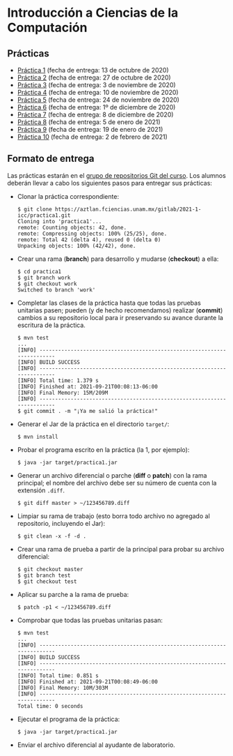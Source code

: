 Introducción a Ciencias de la Computación
=========================================

Prácticas
---------
* [Práctica 1](https://aztlan.fciencias.unam.mx/gitlab/2021-1-icc/practica1) (fecha de entrega: 13 de octubre de 2020)
* [Práctica 2](https://aztlan.fciencias.unam.mx/gitlab/2021-1-icc/practica2) (fecha de entrega: 27 de octubre de 2020)
* [Práctica 3](https://aztlan.fciencias.unam.mx/gitlab/2021-1-icc/practica3) (fecha de entrega: 3 de noviembre de 2020)
* [Práctica 4](https://aztlan.fciencias.unam.mx/gitlab/2021-1-icc/practica4) (fecha de entrega: 10 de noviembre de 2020)
* [Práctica 5](https://aztlan.fciencias.unam.mx/gitlab/2021-1-icc/practica5) (fecha de entrega: 24 de noviembre de 2020)
* [Práctica 6](https://aztlan.fciencias.unam.mx/gitlab/2021-1-icc/practica6) (fecha de entrega: 1º de diciembre de 2020)
* [Práctica 7](https://aztlan.fciencias.unam.mx/gitlab/2021-1-icc/practica7) (fecha de entrega: 8 de diciembre de 2020)
* [Práctica 8](https://aztlan.fciencias.unam.mx/gitlab/2021-1-icc/practica8) (fecha de entrega: 5 de enero de 2021)
* [Práctica 9](https://aztlan.fciencias.unam.mx/gitlab/2021-1-icc/practica9) (fecha de entrega: 19 de enero de 2021)
* [Práctica 10](https://aztlan.fciencias.unam.mx/gitlab/2021-1-icc/practica10) (fecha de entrega: 2 de febrero de 2021)

Formato de entrega
------------------

Las prácticas estarán en el [grupo de repositorios Git del
curso](https://aztlan.fciencias.unam.mx/gitlab/2021-1-icc). Los alumnos deberán
llevar a cabo los siguientes pasos para entregar sus prácticas:

* Clonar la práctica correspondiente:

    ```
    $ git clone https://aztlan.fciencias.unam.mx/gitlab/2021-1-icc/practica1.git
    Cloning into 'practica1'...
    remote: Counting objects: 42, done.
    remote: Compressing objects: 100% (25/25), done.
    remote: Total 42 (delta 4), reused 0 (delta 0)
    Unpacking objects: 100% (42/42), done.
    ```

* Crear una rama (**branch**) para desarrollo y mudarse (**checkout**) a ella:

    ```
    $ cd practica1
    $ git branch work
    $ git checkout work
    Switched to branch 'work'
    ```

* Completar las clases de la práctica hasta que todas las pruebas unitarias
  pasen; pueden (y de hecho recomendamos) realizar (**commit**) cambios a su
  repositorio local para ir preservando su avance durante la escritura de la
  práctica.

    ```
    $ mvn test
    ...
    [INFO] ------------------------------------------------------------------------
    [INFO] BUILD SUCCESS
    [INFO] ------------------------------------------------------------------------
    [INFO] Total time: 1.379 s
    [INFO] Finished at: 2021-09-21T00:08:13-06:00
    [INFO] Final Memory: 15M/209M
    [INFO] ------------------------------------------------------------------------
    $ git commit . -m "¡Ya me salió la práctica!"
    ```

* Generar el Jar de la práctica en el directorio `target/`:

    ```
    $ mvn install
    ```

* Probar el programa escrito en la práctica (la 1, por ejemplo):

    ```
    $ java -jar target/practica1.jar
    ```

* Generar un archivo diferencial o parche (**diff** o **patch**) con la rama
  principal; el nombre del archivo debe ser su número de cuenta con la extensión
  `.diff`.

    ```
    $ git diff master > ~/123456789.diff
    ```

* Limpiar su rama de trabajo (esto borra todo archivo no agregado al
  repositorio, incluyendo el Jar):

    ```
    $ git clean -x -f -d .
    ```

* Crear una rama de prueba a partir de la principal para probar su archivo
  diferencial:

    ```
    $ git checkout master
    $ git branch test
    $ git checkout test
    ```

* Aplicar su parche a la rama de prueba:

    ```
    $ patch -p1 < ~/123456789.diff
    ```

* Comprobar que todas las pruebas unitarias pasan:

    ```
    $ mvn test
    ...
    [INFO] ------------------------------------------------------------------------
    [INFO] BUILD SUCCESS
    [INFO] ------------------------------------------------------------------------
    [INFO] Total time: 0.851 s
    [INFO] Finished at: 2021-09-21T00:08:49-06:00
    [INFO] Final Memory: 10M/303M
    [INFO] ------------------------------------------------------------------------
    Total time: 0 seconds
    ```

* Ejecutar el programa de la práctica:

    ```
    $ java -jar target/practica1.jar
    ```

* Enviar el archivo diferencial al ayudante de laboratorio.
